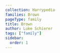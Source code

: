 ```yaml
---
collection: Harrypedia
families: Brown
pageType: family
title: Brown
author: Luke Schierer
tags: ["family"]
sidebar:
  order: 1
---
```

